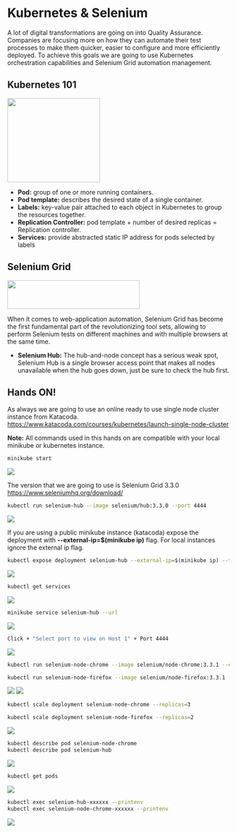 # Kubernetes & Selenium 
A lot of digital transformations are going on into Quality Assurance. Companies are focusing more on how they can automate their test processes to make them quicker, easier to configure and more efficiently deployed. To achieve this  goals we are going to use Kubernetes orchestration capabilities and Selenium Grid automation management.

## Kubernetes 101 
<img height="190" width="210" src="https://github.com/twogg-git/k8s-selenium/blob/master/imgs/kubernetes.png">

- **Pod:** group of one or more running containers.    
- **Pod template:**  describes the desired state of a single container.     
- **Labels:** key-value pair attached to each object in Kubernetes to group the resources together.   
- **Replication Controller:**  pod template + number of desired replicas = Replication controller.   
- **Services:** provide abstracted static IP address for pods selected by labels   

## Selenium Grid
<img height="65" width="300" src="https://raw.githubusercontent.com/twogg-git/k8s-selenium/master/imgs/selenium.png">

When it comes to web-application automation, Selenium Grid has become the first fundamental part of the revolutionizing tool sets, allowing to perform Selenium tests on different machines and with multiple browsers at the same time.

- **Selenium Hub:** The hub-and-node concept has a serious weak spot, Selenium Hub is a single browser access point that makes all nodes unavailable when the hub goes down, just be sure to check the hub first.

## Hands ON!

As always we are going to use an online ready to use single node cluster instance from Katacoda. 
https://www.katacoda.com/courses/kubernetes/launch-single-node-cluster

**Note:** All commands used in this hands on are compatible with your local minikube or kubernetes instance.

```sh
minikube start
```
<img src="https://github.com/twogg-git/k8s-selenium/blob/master/imgs/minikube_start.png">

The version that we are going to use is Selenium Grid 3.3.0 https://www.seleniumhq.org/download/
```sh
kubectl run selenium-hub --image selenium/hub:3.3.0 --port 4444
```
<img src="https://github.com/twogg-git/k8s-selenium/blob/master/imgs/run_selenium.png">

If you are using a public minikube instance (katacoda) expose the deployment with **--external-ip=$(minikube ip)** flag. For local instances ignore the external ip flag.
```sh
kubectl expose deployment selenium-hub --external-ip=$(minikube ip) --type=NodePort
```
<img src="https://github.com/twogg-git/k8s-selenium/blob/master/imgs/deploy_selenium.png">

```sh
kubectl get services
```
<img src="https://github.com/twogg-git/k8s-selenium/blob/master/imgs/get_services.png">

```sh
minikube service selenium-hub --url
```
<img src="https://github.com/twogg-git/k8s-selenium/blob/master/imgs/selenium_url.png">

```sh
Click + "Select port to view on Host 1" + Port 4444
```
<img src="https://github.com/twogg-git/k8s-selenium/blob/master/imgs/selenium_console.png">

```sh
kubectl run selenium-node-chrome --image selenium/node-chrome:3.3.1 --env="HUB_PORT_4444_TCP_ADDR=selenium-hub" --env="HUB_PORT_4444_TCP_PORT=4444"

kubectl run selenium-node-firefox --image selenium/node-firefox:3.3.1 --env="HUB_PORT_4444_TCP_ADDR=selenium-hub" --env="HUB_PORT_4444_TCP_PORT=4444"
```
<img src="https://github.com/twogg-git/k8s-selenium/blob/master/imgs/create_pods.png">

<img src="https://github.com/twogg-git/k8s-selenium/blob/master/imgs/console_with_pods.png">

```sh
kubectl scale deployment selenium-node-chrome --replicas=3

kubectl scale deployment selenium-node-firefox --replicas=2
```
<img src="https://github.com/twogg-git/k8s-selenium/blob/master/imgs/console_scalated.png">

```sh
kubectl describe pod selenium-node-chrome
kubectl describe pod selenium-hub
```
<img src="https://github.com/twogg-git/k8s-selenium/blob/master/imgs/describe_deployment.png">

```sh
kubectl get pods
```
<img src="https://github.com/twogg-git/k8s-selenium/blob/master/imgs/get_pods.png">

```sh
kubectl exec selenium-hub-xxxxxx --printenv
kubectl exec selenium-node-chrome-xxxxxx --printenv
```
<img src="https://github.com/twogg-git/k8s-selenium/blob/master/imgs/printenv_pod.png">
